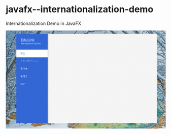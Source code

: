# javafx--internationalization-demo
Internationalization Demo in JavaFX

![Demo](https://github.com/YCC-Tech/javafx--internationalization-demo/blob/main/src/images/demo.gif)
